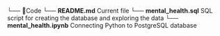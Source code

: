 
└── 📁Code
    └── **README.md**            Current file
    └── **mental_health.sql**    SQL script for creating the database and exploring the data
    └── **mental_health.ipynb**  Connecting Python to PostgreSQL database 
